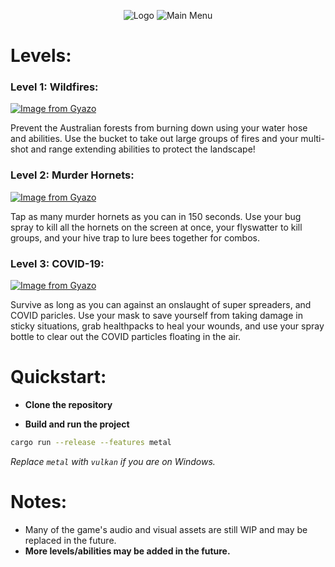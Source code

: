 <p align="center">
    <img
        alt="Logo"
        src="https://i.imgur.com/Bjdd2cT.png"
    />
     <img
        alt="Main Menu"
        src="https://i.imgur.com/9iNjfN8.png"
    />
</p>

# Levels:

### Level 1: Wildfires:
[![Image from Gyazo](https://i.gyazo.com/f99b085ad4facf677f9101a6e505e472.gif)](https://gyazo.com/f99b085ad4facf677f9101a6e505e472)

Prevent the Australian forests from burning down using your water hose and abilities. Use the bucket to take out large groups of fires and your multi-shot and range extending abilities to protect the landscape!


### Level 2: Murder Hornets:
[![Image from Gyazo](https://i.gyazo.com/ec0ae5613cb52ac8b01d8c58f84cc818.gif)](https://gyazo.com/ec0ae5613cb52ac8b01d8c58f84cc818)

Tap as many murder hornets as you can in 150 seconds. Use your bug spray to kill all the hornets on the screen at once, your flyswatter to kill groups, and your hive trap to lure bees together for combos.

### Level 3: COVID-19:
[![Image from Gyazo](https://i.gyazo.com/82f5d3f60c3c10deef093960309c7739.gif)](https://gyazo.com/82f5d3f60c3c10deef093960309c7739)

Survive as long as you can against an onslaught of super spreaders, and COVID paricles. Use your mask to save yourself from taking damage in sticky situations, grab healthpacks to heal your wounds, and use your spray bottle to clear out the COVID particles floating in the air.

# Quickstart:

- **Clone the repository**

- **Build and run the project**

```bash
cargo run --release --features metal
```
*Replace `metal` with `vulkan` if you are on Windows.*

# Notes:

- Many of the game's audio and visual assets are still WIP and may be replaced in the future. 
- **More levels/abilities may be added in the future.**
